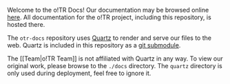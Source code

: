 Welcome to the o!TR Docs! Our documentation may be browsed online [here](https://docs.otr.stagec.xyz/). All documentation for the o!TR project, including this repository, is hosted there.

The `otr-docs` repository uses [Quartz](https://quartz.jzhao.xyz/) to render and serve our files to the web. Quartz is included in this repository as a [git submodule](https://git-scm.com/book/en/v2/Git-Tools-Submodules).

The [[Team|o!TR Team]] is not affiliated with Quartz in any way. To view our original work, please browse to the `./docs` directory. The `quartz` directory is only used during deployment, feel free to ignore it.
